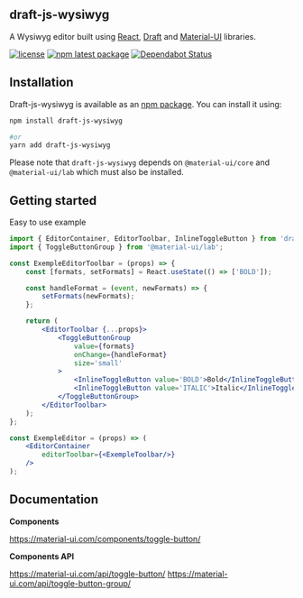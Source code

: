 ## draft-js-wysiwyg ##

A Wysiwyg editor built using [React](https://reactjs.org/), [Draft](https://draftjs.org/) and [Material-UI](https://material-ui.com/) libraries.

[![license](https://img.shields.io/badge/license-MIT-blue.svg)](https://github.com/KiziKr/draft-js-wysiwyg/blob/master/LICENSE)
[![npm latest package](https://img.shields.io/npm/v/draft-js-wysiwyg/latest.svg)](https://www.npmjs.com/package/draft-js-wysiwyg)
[![Dependabot Status](https://api.dependabot.com/badges/status?host=github&repo=KiziKr/draft-js-wysiwyg)](https://dependabot.com)

## Installation

Draft-js-wysiwyg is available as an [npm package](https://www.npmjs.com/package/draft-js-wysiwyg). You can install it using:

```sh
npm install draft-js-wysiwyg

#or
yarn add draft-js-wysiwyg
```

Please note that `draft-js-wysiwyg` depends on `@material-ui/core` and `@material-ui/lab` which must also be installed.

## Getting started

Easy to use example

```jsx
import { EditorContainer, EditorToolbar, InlineToggleButton } from 'draft-js-wysiwyg';
import { ToggleButtonGroup } from '@material-ui/lab';

const ExempleEditorToolbar = (props) => {
    const [formats, setFormats] = React.useState(() => ['BOLD']);

    const handleFormat = (event, newFormats) => {
        setFormats(newFormats);
    };

    return (
        <EditorToolbar {...props}>
            <ToggleButtonGroup
                value={formats}
                onChange={handleFormat}
                size='small'
            >
                <InlineToggleButton value='BOLD'>Bold</InlineToggleButton>
                <InlineToggleButton value='ITALIC'>Italic</InlineToggleButton>
            </ToggleButtonGroup>
        </EditorToolbar>
    );
};

const ExempleEditor = (props) => (
    <EditorContainer
        editorToolbar={<ExempleToolbar/>}
    />
);
```

## Documentation

**Components**

https://material-ui.com/components/toggle-button/

**Components API**

https://material-ui.com/api/toggle-button/
https://material-ui.com/api/toggle-button-group/

